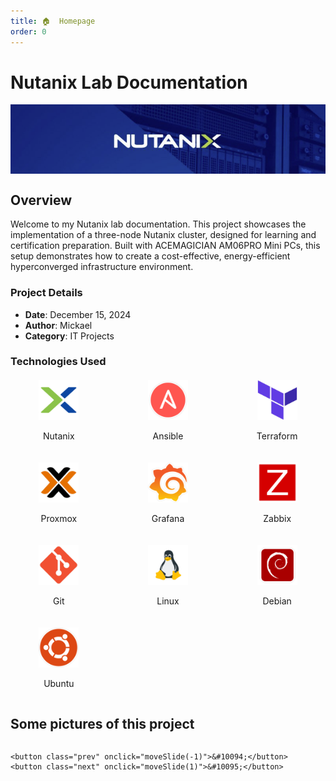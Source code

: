 ```yaml
---
title: 🏠  Homepage
order: 0
---
```


# Nutanix Lab Documentation
<img src="assets/images/banner.png" alt="Nutanix Lab" style="max-width: 100%; height: auto; display: block; margin-left: auto; margin-right: auto;">

## Overview
Welcome to my Nutanix lab documentation. This project showcases the implementation of a three-node Nutanix cluster, designed for learning and certification preparation. Built with ACEMAGICIAN AM06PRO Mini PCs, this setup demonstrates how to create a cost-effective, energy-efficient hyperconverged infrastructure environment.

### Project Details
- **Date**: December 15, 2024
- **Author**: Mickael
- **Category**: IT Projects

### Technologies Used

<div style="display: grid; grid-template-columns: repeat(auto-fit, minmax(120px, 1fr)); gap: 20px; text-align: center; margin: 20px 0;">
    <div>
        <img src="assets/logos/nutanix.png" alt="Nutanix" style="width: 64px; height: 64px;">
        <p>Nutanix</p>
    </div>
    <div>
        <img src="assets/logos/ansible.png" alt="Ansible" style="width: 64px; height: 64px;">
        <p>Ansible</p>
    </div>
    <div>
        <img src="assets/logos/terraform.png" alt="Terraform" style="width: 64px; height: 64px;">
        <p>Terraform</p>
    </div>
    <div>
        <img src="assets/logos/proxmox.png" alt="Proxmox" style="width: 64px; height: 64px;">
        <p>Proxmox</p>
    </div>
    <div>
        <img src="assets/logos/grafana.png" alt="Grafana" style="width: 64px; height: 64px;">
        <p>Grafana</p>
    </div>
    <div>
        <img src="assets/logos/zabbix.png" alt="Zabbix" style="width: 64px; height: 64px;">
        <p>Zabbix</p>
    </div>
    <div>
        <img src="assets/logos/git.png" alt="Git" style="width: 64px; height: 64px;">
        <p>Git</p>
    </div>
    <div>
        <img src="assets/logos/linux.png" alt="Linux" style="width: 64px; height: 64px;">
        <p>Linux</p>
    </div>
    <div>
        <img src="assets/logos/debian.png" alt="Debian" style="width: 64px; height: 64px;">
        <p>Debian</p>
    </div>
    <div>
        <img src="assets/logos/ubuntu.png" alt="Ubuntu" style="width: 64px; height: 64px;">
        <p>Ubuntu</p>
    </div>
</div>

## Some pictures of this project
<div class="carousel">
    <div class="carousel-inner">
        <div class="slide">
            <img src="assets/images/clustback.jpg" alt="Cluster Back View">
            <div class="caption">Cluster Back View</div>
        </div>
        <div class="slide">
            <img src="assets/images/pc.jpg" alt="Servers">
            <div class="caption">Servers</div>
        </div>
        <div class="slide">
            <img src="assets/images/print.gif" alt="3D Print">
            <div class="caption">3D Print</div>
        </div>
    </div>

    <button class="prev" onclick="moveSlide(-1)">&#10094;</button>
    <button class="next" onclick="moveSlide(1)">&#10095;</button>
</div>

<style>
.carousel {
    position: relative;
    max-width: 800px;
    margin: 0 auto;
}

.carousel-inner {
    position: relative;
    overflow: hidden;
}

.slide {
    display: none;
    width: 100%;
}

.slide.active {
    display: block;
}

.slide img {
    width: 100%;
    height: auto;
    border-radius: 8px;
}

.caption {
    position: absolute;
    bottom: 0;
    width: 100%;
    padding: 10px;
    background: rgba(0,0,0,0.7);
    color: white;
    text-align: center;
}

.prev, .next {
    position: absolute;
    top: 50%;
    transform: translateY(-50%);
    padding: 16px;
    color: white;
    font-weight: bold;
    font-size: 18px;
    background: rgba(0,0,0,0.5);
    border: none;
    cursor: pointer;
    border-radius: 50%;
}

.prev:hover, .next:hover {
    background: rgba(0,0,0,0.8);
}

.prev {
    left: 10px;
}

.next {
    right: 10px;
}
</style>

<script>
let slideIndex = 0;
showSlides(slideIndex);

function moveSlide(n) {
    showSlides(slideIndex += n);
}

function showSlides(n) {
    let slides = document.getElementsByClassName("slide");

    if (n >= slides.length) {slideIndex = 0}
    if (n < 0) {slideIndex = slides.length - 1}

    for (let i = 0; i < slides.length; i++) {
        slides[i].style.display = "none";
    }

    slides[slideIndex].style.display = "block";
}

// Auto-advance slides every 5 seconds
setInterval(() => moveSlide(1), 5000);
</script>
